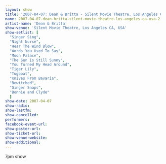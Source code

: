 ```yaml
---
layout: show
title: '2007-04-07: Dean & Britta - Silent Movie Theatre, Los Angeles CA, USA'
name: 2007-04-07-dean-britta-silent-movie-theatre-los-angeles-ca-usa-2
artist-name: 'Dean & Britta'
show-venue: 'Silent Movie Theatre, Los Angeles CA, USA'
show-setlist: [
  "Singer Sing",
  "Night Nurse",
  "Hear The Wind Blow",
  "Words You Used To Say",
  "Moon Palace",
  "The Sun Is Still Sunny",
  "You Turned My Head Around",
  "Tiger Lily",
  "Tugboat",
  "Knives From Bavaria",
  "Bewitched",
  "Ginger Snaps",
  "Bonnie and Clyde"
  ]
show-date: 2007-04-07
show-radio: 
show-lastfm: 
show-cancelled: 
performers: 
facebook-event-url: 
show-poster-url: 
show-ticket-url: 
show-venue-website: 
show-additional: 
---
```


7pm show